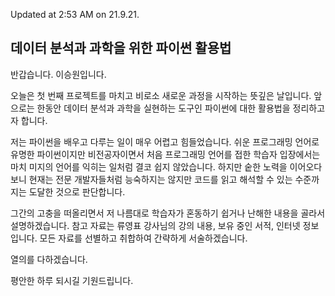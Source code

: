 Updated at 2:53 AM on 21.9.21.

## 데이터 분석과 과학을 위한 파이썬 활용법

반갑습니다. 이승원입니다.

오늘은 첫 번째 프로젝트를 마치고 비로소 새로운 과정을 시작하는 뜻깊은 날입니다. 앞으로는 한동안 데이터 분석과 과학을 실현하는 도구인 파이썬에 대한 활용법을 정리하고자 합니다.

저는 파이썬을 배우고 다루는 일이 매우 어렵고 힘들었습니다. 쉬운 프로그래밍 언어로 유명한 파이썬이지만 비전공자이면서 처음 프로그래밍 언어를 접한 학습자 입장에서는 마치 미지의 언어를 익히는 일처럼 결코 쉽지 않았습니다. 하지만 숱한 노력을 이어오다 보니 현재는 전문 개발자들처럼 능숙하지는 않지만 코드를 읽고 해석할 수 있는 수준까지는 도달한 것으로 판단합니다.

그간의 고충을 떠올리면서 저 나름대로 학습자가 혼동하기 쉽거나 난해한 내용을 골라서 설명하겠습니다. 참고 자료는 류영표 강사님의 강의 내용, 보유 중인 서적, 인터넷 정보입니다. 모든 자료를 선별하고 취합하여 간략하게 서술하겠습니다.

열의를 다하겠습니다.

평안한 하루 되시길 기원드립니다.

